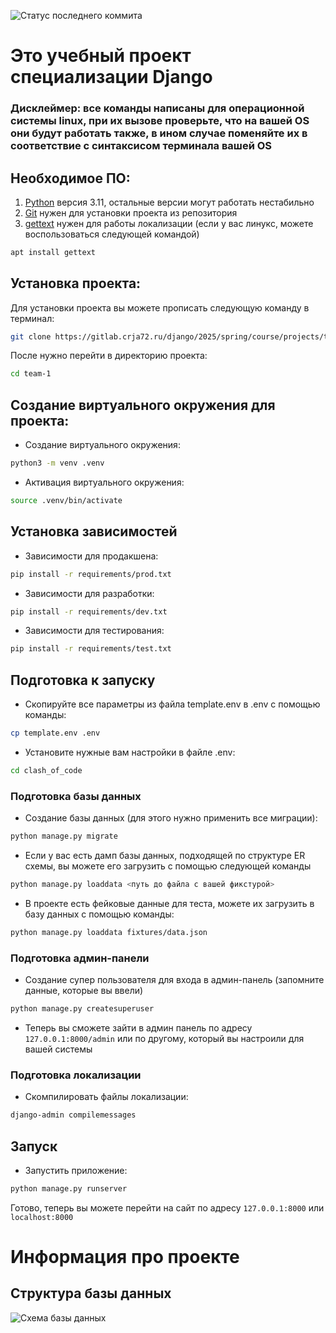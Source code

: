 ![Статус последнего коммита](https://gitlab.crja72.ru/django/2025/spring/course/team-1/badges/main/pipeline.svg)

# Это учебный проект специализации Django
### Дисклеймер: все команды написаны для операционной системы linux, при их вызове проверьте, что на вашей OS они будут работать также, в ином случае поменяйте их в соответствие с синтаксисом терминала вашей OS  
## Необходимое ПО:
1. [Python](https://www.python.org/downloads/) версия 3.11, остальные версии могут работать нестабильно
2. [Git](https://git-scm.com/downloads) нужен для установки проекта из репозитория
3. [gettext](https://github.com/mlocati/gettext-iconv-windows/releases/tag/v0.23-v1.17) нужен для работы локализации (если у вас линукс, можете воспользоваться следующей командой)
```bash
apt install gettext
```
## Установка проекта:
Для установки проекта вы можете прописать следующую команду в терминал:
```bash
git clone https://gitlab.crja72.ru/django/2025/spring/course/projects/team-1.git
```
После нужно перейти в директорию проекта:
```bash
cd team-1
```
## Создание виртуального окружения для проекта:
* Создание виртуального окружения: 
```bash
python3 -m venv .venv
```
* Активация виртуального окружения:
```bash
source .venv/bin/activate
```
## Установка зависимостей
* Зависимости для продакшена: 
```bash
pip install -r requirements/prod.txt
```
* Зависимости для разработки:
```bash
pip install -r requirements/dev.txt
```
* Зависимости для тестирования: 
```bash
pip install -r requirements/test.txt
```
## Подготовка к запуску
* Скопируйте все параметры из файла template.env в .env с помощью команды:
```bash
cp template.env .env
```
* Установите нужные вам настройки в файле .env:
```bash 
cd clash_of_code
```
### Подготовка базы данных
* Создание базы данных (для этого нужно применить все миграции):
```bash
python manage.py migrate
```
* Если у вас есть дамп базы данных, подходящей по структуре ER схемы, вы можете его загрузить с помощью следующей команды
```bash
python manage.py loaddata <путь до файла с вашей фикстурой>
```
* В проекте есть фейковые данные для теста, можете их загрузить в базу данных с помощью команды:
```bash
python manage.py loaddata fixtures/data.json
```
### Подготовка админ-панели
* Создание супер пользователя для входа в админ-панель (запомните данные, которые вы ввели)
```bash
python manage.py createsuperuser 
```
* Теперь вы сможете зайти в админ панель по адресу `127.0.0.1:8000/admin` или по другому, который вы настроили для вашей системы
### Подготовка локализации
* Скомпилировать файлы локализации:
```bash
django-admin compilemessages
```
## Запуск
* Запустить приложение: 
```bash
python manage.py runserver
```

Готово, теперь вы можете перейти на сайт по адресу `127.0.0.1:8000` или `localhost:8000`
# Информация про проекте
## Структура базы данных
![Схема базы данных](ER.jpg)